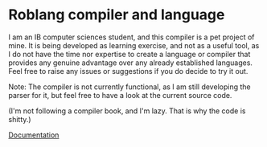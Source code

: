 # Roblang compiler and language

I am an IB computer sciences student, and this compiler is a pet project of mine. It is being developed as learning exercise, and not as a useful tool, as I do not have the time nor expertise to create a language or compiler that provides any genuine advantage over any already established languages. Feel free to raise any issues or suggestions if you do decide to try it out.

Note:
The compiler is not currently functional, as I am still developing the parser for it, but feel free to have a look at the current source code.

(I'm not following a compiler book, and I'm lazy. That is why the code is shitty.)

[Documentation](docs.md)
